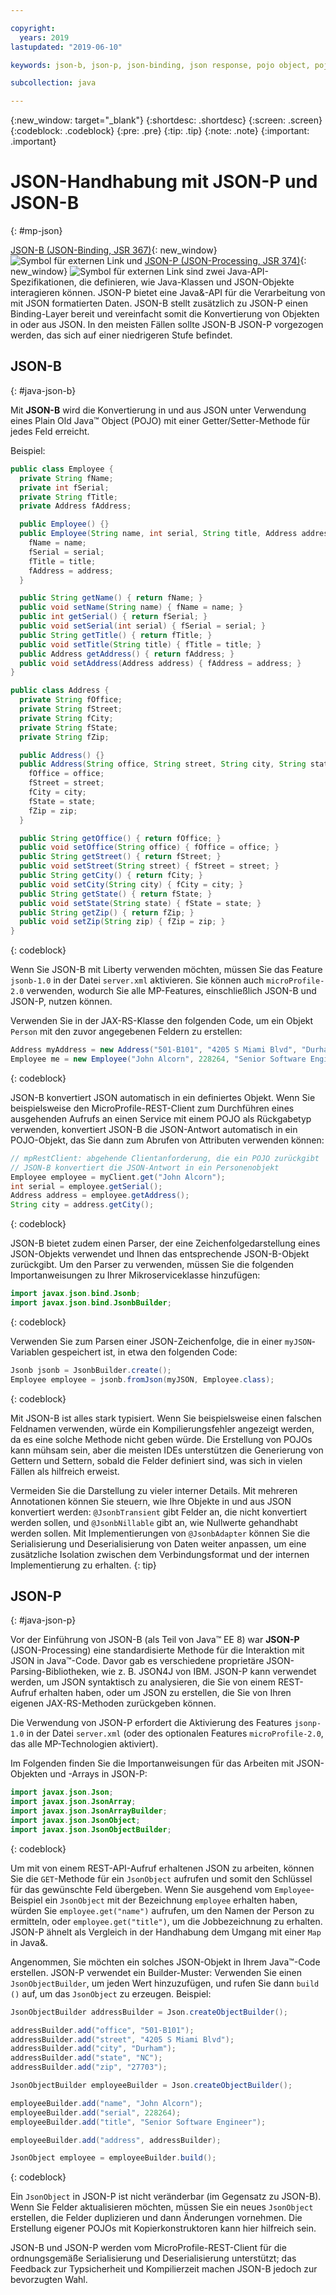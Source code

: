 ```yaml
---

copyright:
  years: 2019
lastupdated: "2019-06-10"

keywords: json-b, json-p, json-binding, json response, pojo object, pojo, jsonobject, jsonobjectbuilder, java api json

subcollection: java

---
```


{:new_window: target="_blank"}
{:shortdesc: .shortdesc}
{:screen: .screen}
{:codeblock: .codeblock}
{:pre: .pre}
{:tip: .tip}
{:note: .note}
{:important: .important}

# JSON-Handhabung mit JSON-P und JSON-B
{: #mp-json}

[JSON-B (JSON-Binding, JSR 367)](http://json-b.net/){: new_window} ![Symbol für externen Link](../icons/launch-glyph.svg "Symbol für externen Link") und [JSON-P (JSON-Processing, JSR 374)](https://javaee.github.io/jsonp/){: new_window} ![Symbol für externen Link](../icons/launch-glyph.svg "Symbol für externen Link") sind zwei Java-API-Spezifikationen, die definieren, wie Java-Klassen und JSON-Objekte interagieren können. JSON-P bietet eine Java&-API für die Verarbeitung von mit JSON formatierten Daten. JSON-B stellt zusätzlich zu JSON-P einen Binding-Layer bereit und vereinfacht somit die Konvertierung von Objekten in oder aus JSON. In den meisten Fällen sollte JSON-B JSON-P vorgezogen werden, das sich auf einer niedrigeren Stufe befindet. 

## JSON-B
{: #java-json-b}

Mit **JSON-B** wird die Konvertierung in und aus JSON unter Verwendung eines Plain Old Java&trade; Object (POJO) mit einer Getter/Setter-Methode für jedes Feld erreicht. 

Beispiel:
```java
public class Employee {
  private String fName;
  private int fSerial;
  private String fTitle;
  private Address fAddress;

  public Employee() {}
  public Employee(String name, int serial, String title, Address address) {
    fName = name;
    fSerial = serial;
    fTitle = title;
    fAddress = address;
  }

  public String getName() { return fName; }
  public void setName(String name) { fName = name; }
  public int getSerial() { return fSerial; }
  public void setSerial(int serial) { fSerial = serial; }
  public String getTitle() { return fTitle; }
  public void setTitle(String title) { fTitle = title; }
  public Address getAddress() { return fAddress; }
  public void setAddress(Address address) { fAddress = address; }
}

public class Address {
  private String fOffice;
  private String fStreet;
  private String fCity;
  private String fState;
  private String fZip;

  public Address() {}
  public Address(String office, String street, String city, String state, String zip) {
    fOffice = office;
    fStreet = street;
    fCity = city;
    fState = state;
    fZip = zip;
  }

  public String getOffice() { return fOffice; }
  public void setOffice(String office) { fOffice = office; }
  public String getStreet() { return fStreet; }
  public void setStreet(String street) { fStreet = street; }
  public String getCity() { return fCity; }
  public void setCity(String city) { fCity = city; }
  public String getState() { return fState; }
  public void setState(String state) { fState = state; }
  public String getZip() { return fZip; }
  public void setZip(String zip) { fZip = zip; }
}
```
{: codeblock}

Wenn Sie JSON-B mit Liberty verwenden möchten, müssen Sie das Feature `jsonb-1.0` in der Datei `server.xml` aktivieren. Sie können auch `microProfile-2.0` verwenden, wodurch Sie alle MP-Features, einschließlich JSON-B und JSON-P, nutzen können.

Verwenden Sie in der JAX-RS-Klasse den folgenden Code, um ein Objekt `Person` mit den zuvor angegebenen Feldern zu erstellen:

```java
Address myAddress = new Address("501-B101", "4205 S Miami Blvd", "Durham", "NC", "27703");
Employee me = new Employee("John Alcorn", 228264, "Senior Software Engineer", myAddress);
```
{: codeblock}

JSON-B konvertiert JSON automatisch in ein definiertes Objekt. Wenn Sie beispielsweise den MicroProfile-REST-Client zum Durchführen eines ausgehenden Aufrufs an einen Service mit einem POJO als Rückgabetyp verwenden, konvertiert JSON-B die JSON-Antwort automatisch in ein POJO-Objekt, das Sie dann zum Abrufen von Attributen verwenden können:

```java
// mpRestClient: abgehende Clientanforderung, die ein POJO zurückgibt
// JSON-B konvertiert die JSON-Antwort in ein Personenobjekt
Employee employee = myClient.get("John Alcorn");
int serial = employee.getSerial();
Address address = employee.getAddress();
String city = address.getCity();
```
{: codeblock}

JSON-B bietet zudem einen Parser, der eine Zeichenfolgedarstellung eines JSON-Objekts verwendet und Ihnen das entsprechende JSON-B-Objekt zurückgibt. Um den Parser zu verwenden, müssen Sie die folgenden Importanweisungen zu Ihrer Mikroserviceklasse hinzufügen:

```java
import javax.json.bind.Jsonb;
import javax.json.bind.JsonbBuilder;
```
{: codeblock}

Verwenden Sie zum Parsen einer JSON-Zeichenfolge, die in einer `myJSON`-Variablen gespeichert ist, in etwa den folgenden Code:

```java
Jsonb jsonb = JsonbBuilder.create();
Employee employee = jsonb.fromJson(myJSON, Employee.class);
```
{: codeblock}

Mit JSON-B ist alles stark typisiert. Wenn Sie beispielsweise einen falschen Feldnamen verwenden, würde ein Kompilierungsfehler angezeigt werden, da es eine solche Methode nicht geben würde. Die Erstellung von POJOs kann mühsam sein, aber die meisten IDEs unterstützen die Generierung von Gettern und Settern, sobald die Felder definiert sind, was sich in vielen Fällen als hilfreich erweist. 

Vermeiden Sie die Darstellung zu vieler interner Details. Mit mehreren Annotationen können Sie steuern, wie Ihre Objekte in und aus JSON konvertiert werden: `@JsonbTransient` gibt Felder an, die nicht konvertiert werden sollen, und `@JsonbNillable` gibt an, wie Nullwerte gehandhabt werden sollen. Mit Implementierungen von `@JsonbAdapter` können Sie die Serialisierung und Deserialisierung von Daten weiter anpassen, um eine zusätzliche Isolation zwischen dem Verbindungsformat und der internen Implementierung zu erhalten.
{: tip}

## JSON-P
{: #java-json-p}

Vor der Einführung von JSON-B (als Teil von Java&trade; EE 8) war **JSON-P** (JSON-Processing) eine standardisierte Methode für die Interaktion mit JSON in Java&trade;-Code. Davor gab es verschiedene proprietäre JSON-Parsing-Bibliotheken, wie z. B. JSON4J von IBM. JSON-P kann verwendet werden, um JSON syntaktisch zu analysieren, die Sie von einem REST-Aufruf erhalten haben, oder um JSON zu erstellen, die Sie von Ihren eigenen JAX-RS-Methoden zurückgeben können.

Die Verwendung von JSON-P erfordert die Aktivierung des Features `jsonp-1.0` in der Datei `server.xml` (oder des optionalen Features `microProfile-2.0`, das alle MP-Technologien aktiviert).

Im Folgenden finden Sie die Importanweisungen für das Arbeiten mit JSON-Objekten und -Arrays in JSON-P:

```java
import javax.json.Json;
import javax.json.JsonArray;
import javax.json.JsonArrayBuilder;
import javax.json.JsonObject;
import javax.json.JsonObjectBuilder;
```
{: codeblock}

Um mit von einem REST-API-Aufruf erhaltenen JSON zu arbeiten, können Sie die `GET`-Methode für ein `JsonObject` aufrufen und somit den Schlüssel für das gewünschte Feld übergeben. Wenn Sie ausgehend vom `Employee`-Beispiel ein `JsonObject` mit der Bezeichnung `employee` erhalten haben, würden Sie `employee.get("name")` aufrufen, um den Namen der Person zu ermitteln, oder `employee.get("title")`, um die Jobbezeichnung zu erhalten. JSON-P ähnelt als Vergleich in der Handhabung dem Umgang mit einer `Map` in Java&.

Angenommen, Sie möchten ein solches JSON-Objekt in Ihrem Java&trade;-Code erstellen. JSON-P verwendet ein Builder-Muster: Verwenden Sie einen `JsonObjectBuilder`, um jeden Wert hinzuzufügen, und rufen Sie dann `build ()` auf, um das `JsonObject` zu erzeugen. Beispiel:

```java
JsonObjectBuilder addressBuilder = Json.createObjectBuilder();

addressBuilder.add("office", "501-B101");
addressBuilder.add("street", "4205 S Miami Blvd");
addressBuilder.add("city", "Durham");
addressBuilder.add("state", "NC");
addressBuilder.add("zip", "27703");

JsonObjectBuilder employeeBuilder = Json.createObjectBuilder();

employeeBuilder.add("name", "John Alcorn");
employeeBuilder.add("serial", 228264);
employeeBuilder.add("title", "Senior Software Engineer");

employeeBuilder.add("address", addressBuilder);

JsonObject employee = employeeBuilder.build();
```
{: codeblock}

Ein `JsonObject` in JSON-P ist nicht veränderbar (im Gegensatz zu JSON-B). Wenn Sie Felder aktualisieren möchten, müssen Sie ein neues `JsonObject` erstellen, die Felder duplizieren und dann Änderungen vornehmen. Die Erstellung eigener POJOs mit Kopierkonstruktoren kann hier hilfreich sein.

JSON-B und JSON-P werden vom MicroProfile-REST-Client für die ordnungsgemäße Serialisierung und Deserialisierung unterstützt; das Feedback zur Typsicherheit und Kompilierzeit machen JSON-B jedoch zur bevorzugten Wahl.
